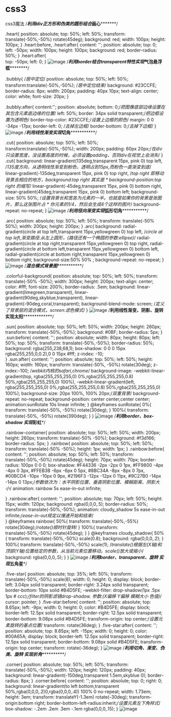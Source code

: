 # css3
css3魔法
/***********************利用div正方形和伪类的圆形组合*****画心*************************/

.heart{
	position: absolute;
	top: 50%;
	left: 50%;
	transform: translate(-50%,-50%) rotate(45deg);
	background: red;
	width: 100px;
	height: 100px;
}
.heart:before,
.heart:after{
	content: '';
	position: absolute;
	top: 0;
	left: -50px;
	width: 100px;
	height: 100px;
	background: red;
	border-radius: 50%;
}
.heart:after{	
	top: -50px;
	left: 0;
}
![image](https://github.com/ZhaoYLi/css3/blob/master/img/heart.jpg)
/***************利用border结合transparent特性实现*****气泡悬浮框******************/

.bubbly{
	/*居中定位*/
	position: absolute;
	top: 50%;
	left: 50%;
	transform:translate(-50%,-50%);
	/*居中定位结束*/
	background: #23CCFE;
	border-radius: 8px;
	width: 200px;
	padding: 40px 10px;
	text-align: center;
	color: white;
	font-size: 20px;
}

.bubbly:after{
	content:'';
	position: absolute;
	bottom: 0;/*把图像底部边缘设置在其包含元素底边缘的位置*/
	left: 50%;
	border: 34px solid transparent;/*把边框设置为透明色*/
	border-top-color: #23CCFE;/*设置上边框的颜色*/ 
	margin: 0 0 -34px -17px;
	border-left: 0;	/*去掉左边框*/
	border-bottom: 0;/*去掉下边框*/
}
![image](https://github.com/ZhaoYLi/css3/blob/master/img/bubbly.jpg)
/***********************利用线性渐变实现*****切角*****************************/

.cut{
	position: absolute;
	top: 50%;
	left: 50%;
	transform:translate(-50%,-50%);
	width: 200px;
	padding: 60px 20px;/*在div只设置宽度，没设置高度的时候，必须设置padding，否则div在视觉上会消失*/
}
.cut{
	background:
	 linear-gradient(135deg,transparent 15px, pink 0)
	 top left,  /*135度方向，从透明线性渐变到粉色，透明占到15px,而粉色一直渐变到底*/
	 linear-gradient(-135deg,transparent 15px, pink 0)
	 top right,
	 /*top right 即移动背景去相应的地方，background:top right 其实是
	  * background-position:top right 的缩写*/
	 linear-gradient(-45deg,transparent 15px, pink 0)
	 bottom right,
	 linear-gradient(45deg,transparent 15px, pink 0)
	 bottom left;
	 background-size: 50% 50%; 
	 /*设置背景长和宽各为元素的一半。也就是如果你的背景是张图片，那么这张图片占
	  * 你元素的1/4，然后会生成4个这样的图片*/
	 background-repeat: no-repeat;
}
![image](https://github.com/ZhaoYLi/css3/blob/master/img/cut.jpg)
/***********************利用径向渐变实现*****弧形切角*****************************/

.arc{
	position: absolute;
	top: 50%;
	left: 50%;
	transform: translate(-50% 50%);
	width: 200px;
	height: 200px;
}
.arc{
	background:
	radial-gradient(circle at top left,transparent 15px,yellowgreen 0)
	top left,
	/*circle at top left,渐变路径:从左上圆形，(路径还有一个椭圆的参数:ellipse)*/ 
	radial-gradient(circle at top right,transparent 15px,yellowgreen 0)
	top right, 
	radial-gradient(circle at bottom left,transparent 15px,yellowgreen 0)
	bottom left, 
	radial-gradient(circle at bottom right,transparent 15px,yellowgreen 0)
	bottom right;
	background-size:50% 50% ;
	background-repeat: no-repeat;
}
![image](https://github.com/ZhaoYLi/css3/blob/master/img/arc.jpg)
/***********************混合模式背景图**********************************/

.colorful-background{
	position: absolute;
	top: 50%;
	left: 50%;
	transform: translate(-50% -50%);
	width: 300px;
	height: 200px;
    text-align: center;
    color: #fff;
    font-size: 200%;
    border-radius: .5em;
    background: 
       linear-gradient(limegreen,transparent),
       linear-gradient(90deg,skyblue,transparent),
       linear-gradient(-90deg,coral,transparent);
    background-blend-mode: screen;
    /*定义了背景层的混合模式，screen:滤色模式*/
}
![image](https://github.com/ZhaoYLi/css3/blob/master/img/colorful-background.jpg)
/********************利用线性渐变、阴影、旋转实现太阳*********************************/

.sun{
	position: absolute;
	top: 50%;
	left: 50%;
	width: 200px;
	height: 260px;
	transform: translate(-50%,-50%);
	background: #0BF;
	border-radius: 5px;
}
.sun:before{
	content: '';
	position: absolute;
	width: 80px;
	height: 80px;
	left: 50%;
	top: 50%;
	transform: translate(-50%,-50%);
	border-radius: 50%;
	background: rgba(255,238,68,1);
	box-shadow: 0 0 0 15px rgba(255,255,0,0.2),0 0 15px #fff;
	z-index: -10;	
}
.sun:after{
	content: '';
	position: absolute;
	top: 50%;
	left: 50%;
	height: 160px;
	width: 160px;
	transform: translate(-50%, -50%) rotate(30deg);
	z-index:-100;
	/*webkit内核的safari,chrome*/
	background-image: 
	-webkit-linear-gradient(top, rgba(255,255,255,0) 0%,rgba(255,255,255,0.8) 50%,rgba(255,255,255,0) 100%),
	-webkit-linear-gradient(left, rgba(255,255,255,0) 0%,rgba(255,255,255,0.8) 50%,rgba(255,255,255,0) 100%);
	background-size: 20px 100%, 100% 20px;/*双重背景*/
	background-repeat: no-repeat;
	background-position: center center,center center;
	animation:sunRotate 10s linear infinite;
}
@keyframes sunRotate{
	0%{
		transform: translate(-50%, -50%) rotate(30deg);
	  }
	100%{
		transform: translate(-50%, -50%) rotate(390deg);
		}
}
![image](https://github.com/ZhaoYLi/css3/blob/master/img/sun.gif)
/***********************利用border、box-shadow 实现*****彩虹*******************/

.rainbow-container{
	position: absolute;
	top: 50%;
	left: 50%;
	width: 200px;
	height: 260px;
	transform: translate(-50% -50%);
	background: #f3d166;
	border-radius: 5px;
}
.rainbow{
	position: absolute;
	top: 50%;
	left: 50%;
	transform: translate(-50% -50%);
	height: 1px;
	width: 1px;
}
.rainbow:before{
	content: '';
	position: absolute;
	top: 50%;
	left: 50%;
	transform: translate(-50%,-50%) rotate(45deg);
	height: 70px;
	width: 70px;
	border-radius: 100px 0 0 0;
	box-shadow: 
	        #F44336 -2px -2px 0 1px,
            #FF9800 -4px -4px 0 3px,
            #FFEB3B -6px -6px 0 5px,
            #8BC34A -8px -8px 0 7px,
            #00BCD4 -10px -10px 0 9px,
            #2196F3 -12px -12px 0 11px,
            #9C27B0 -14px -14px 0 13px;/*参数依次为：水平阴影位置、垂直阴影位置、模糊距离、阴影大小*/
            animation: rainbow 5s ease-in-out infinite;
	
}
.rainbow:after{ 
	content: '';
	position: absolute;
	top: 70px;
	left: 50%;
	height: 15px;
	width: 120px;
	background: rgba(0,0,0,.5);
	border-radius: 50%;
	transform: translate(-50%,-50%);
	animation: cloudy_shadow 5s ease-in-out infinite;/*ease-in-out规定以慢速开始和结束*/	
}
@keyframes rainbow{
	50%{
		transform: translate(-50%,-55%) rotate(30deg);/*rotate()顺时针旋转*/
	}
	100%{
		transform: translate(-50%,-50%) rotate(45deg);
	}
}
@keyframes cloudy_shadow{
	50%{
		transform: translate(-50%,-50%) scale(0.8);
		background: rgba(0,0,0,.2);
	}
	100%{
		transform: translate(-50%,-50%) scale(1); /*translate()根据左(X轴)和顶部(Y轴)位置给定的参数，从当前元素位置移动。scale()放大或缩小*/
		background: rgba(0,0,0,.5);
	}
}
![image](https://github.com/ZhaoYLi/css3/blob/master/img/rainbow.gif)
/***********************利用border、transparent、旋转 实现*****五角星*******************/

.five-star{
	position: absolute;
	top: 35%;
	left: 50%;
	transform: translate(-50%,-50%) scale(8);
	width: 0;
	height: 0;
	display: block;
	border-left: 3.04px solid transparent;
	border-right: 3.24px solid transparent;
	border-bottom: 10px solid #B4D5FE;
	-webkit-filter: drop-shadow(1px .5px 1px # ccc);/*filter的阴影滤镜drop-shadow. 参数:(X偏移  Y偏移 模糊大小  色值)*/
	cursor: pointer;
}
.five-star:before{
	content: '';
	position: absolute;
	top: 8.65px;
	left: -9px;
	width: 0;
	height: 0;
	color: #B4D5FE;
	display: block;
	border-left: 12.5px solid transparent;
	border-right: 12.5px solid transparent;
	border-bottom: 9.08px solid #B4D5FE;
	transform-origin: top center;/*设置元素旋转的基点位置*/
	transform: rotate(36deg);
}
.five-star:after{
	content: '';
	position: absolute;
	top: 8.65px;
	left: -15px;
	width: 0;
	height: 0;
	color: #00A65A;
	display: block;
	border-left: 12.5px solid transparent;
    border-right: 12.5px solid transparent;
    border-bottom: 9.08px solid #B4D5FE;
    transform-origin: top center;
    transform: rotate(-36deg);
}
![image](https://github.com/ZhaoYLi/css3/blob/master/img/five-star.jpg)
/**************利用切角、渐变、伪类、旋转 实现*****折角*******************/

.corner{
	position: absolute;
	top: 50%;
	left: 50%;
	transform: translate(-50%,-50%);
	width: 120px;
	height: 120px;
	padding: 40px;
	background: linear-gradient(-150deg,transparent 1.5em,skyblue 0);
	border-radius: 8px;
}
.corner:before{
	content: '';
	position: absolute;
	top: 0;
	right: 0;
	background:
	  linear-gradient(to left bottom,transparent 50%,rgba(0,0,0,.2)0,rgba(0,0,0,.4)) 100% 0 no-repeat;
    width: 1.73em;
    height: 3em;
    transform: translateY(-1.3em) rotate(-30deg);
    transform-origin:bottom right;
    border-bottom-left-radius:inherit;/*设置元素左下角样式*/
    box-shadow: -.2em .2em .3em -.1em rgba(0,0,0,.15);
}
![image](https://github.com/ZhaoYLi/css3/blob/master/img/corner.jpg)









